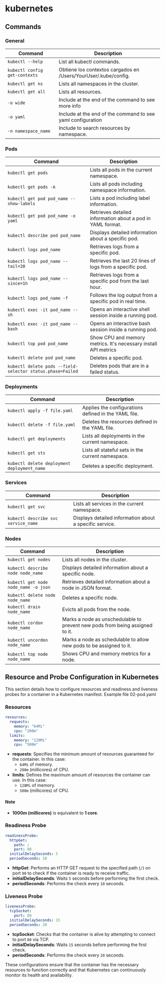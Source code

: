 # kubernetes

## Commands

### General
| Command                                      | Description                                                       |
|----------------------------------------------|-------------------------------------------------------------------|
| `kubectl --help`                             | List all kubectl commands.                                        |
| `kubectl config get-contexts`                | Obtiene los contextos cargados en /Users/YourUser/.kube/config.   |
| `kubectl get ns`                             | Lists all namespaces in the cluster.                              |
| `kubectl get all`                            | Lists all resources.                                              |
| `-o wide`                                    | Include at the end of the command to see more info                |
| `-o yaml`                                    | Include at the end of the command to see yaml configuration       |
| `-n namespace_name`                          | Include to search resources by namespace.                         |

### Pods
| Command                                      | Description                                                       |
|----------------------------------------------|-------------------------------------------------------------------|
| `kubectl get pods`                           | Lists all pods in the current namespace.                          |
| `kubectl get pods -A`                        | Lists all pods including namespace information.                   |
| `kubectl get pod pod_name --show-labels`     | Lists a pod including label information.                          |
| `kubectl get pod pod_name -o yaml`           | Retrieves detailed information about a pod in YAML format.        |
| `kubectl describe pod pod_name`              | Displays detailed information about a specific pod.               |
| `kubectl logs pod_name`                      | Retrieves logs from a specific pod.                               |
| `kubectl logs pod_name --tail=20`            | Retrieves the last 20 lines of logs from a specific pod.          |
| `kubectl logs pod_name --since=1h`           | Retrieves logs from a specific pod from the last hour.            |
| `kubectl logs pod_name -f`                   | Follows the log output from a specific pod in real time.          |
| `kubectl exec -it pod_name -- sh`            | Opens an interactive shell session inside a running pod.          |
| `kubectl exec -it pod_name -- bash`          | Opens an interactive bash session inside a running pod.           |
| `kubectl top pod pod_name`                   | Show CPU and memory metrics. It's necessary install API metrics   |
| `kubectl delete pod pod_name`                | Deletes a specific pod.                                           |
| `kubectl delete pods --field-selector status.phase=Failed` | Deletes pods that are in a failed status.           |

### Deployments
| Command                                      | Description                                                       |
|----------------------------------------------|-------------------------------------------------------------------|
| `kubectl apply -f file.yaml`                 | Applies the configurations defined in the YAML file.              |
| `kubectl delete -f file.yaml`                | Deletes the resources defined in the YAML file.                   |
| `kubectl get deployments`                    | Lists all deployments in the current namespace.                   |
| `kubectl get sts`                            | Lists all stateful sets in the current namespace.                 |
| `kubectl delete deployment deployment_name`  | Deletes a specific deployment.                                    |


### Services
| Command                                      | Description                                                       |
|----------------------------------------------|-------------------------------------------------------------------|
| `kubectl get svc`                            | Lists all services in the current namespace.                      |
| `kubectl describe svc service_name`          | Displays detailed information about a specific service.           |


### Nodes
| Command                                      | Description                                                       |
|----------------------------------------------|-------------------------------------------------------------------|
| `kubectl get nodes`                          | Lists all nodes in the cluster.                                   |
| `kubectl describe node node_name`            | Displays detailed information about a specific node.              |
| `kubectl get node node_name -o json`         | Retrieves detailed information about a node in JSON format.       |
| `kubectl delete node node_name`              | Deletes a specific node.                                          |
| `kubectl drain node_name`                    | Evicts all pods from the node.                                    |
| `kubectl cordon node_name`                   | Marks a node as unschedulable to prevent new pods from being assigned to it. |
| `kubectl uncordon node_name`                 | Marks a node as schedulable to allow new pods to be assigned to it. |
| `kubectl top node node_name`                 | Shows CPU and memory metrics for a node.                          |



## Resource and Probe Configuration in Kubernetes

This section details how to configure resources and readiness and liveness probes for a container in a Kubernetes manifest. Example file 02-pod.yaml

### Resources

```yaml
resources:
  requests:
    memory: "64Mi"
    cpu: "200m"
  limits:
    memory: "128Mi"
    cpu: "500m"
```

- **requests**: Specifies the minimum amount of resources guaranteed for the container. In this case:
  - `64Mi` of memory.
  - `200m` (millicores) of CPU.
- **limits**: Defines the maximum amount of resources the container can use. In this case:
  - `128Mi` of memory.
  - `500m` (millicores) of CPU.

#### Note

- **1000m (millicores)** is equivalent to **1 core**.

### Readiness Probe

```yaml
readinessProbe:
  httpGet:
    path: /
    port: 80
  initialDelaySeconds: 5
  periodSeconds: 10
```

- **httpGet**: Performs an HTTP GET request to the specified path (`/`) on port `80` to check if the container is ready to receive traffic.
- **initialDelaySeconds**: Waits `5` seconds before performing the first check.
- **periodSeconds**: Performs the check every `10` seconds.

### Liveness Probe

```yaml
livenessProbe:
  tcpSocket:
    port: 80
  initialDelaySeconds: 15
  periodSeconds: 20
```

- **tcpSocket**: Checks that the container is alive by attempting to connect to port `80` via TCP.
- **initialDelaySeconds**: Waits `15` seconds before performing the first check.
- **periodSeconds**: Performs the check every `20` seconds.

These configurations ensure that the container has the necessary resources to function correctly and that Kubernetes can continuously monitor its health and availability.


